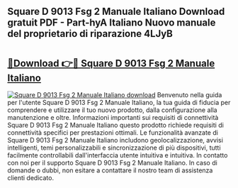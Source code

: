 ## Square D 9013 Fsg 2 Manuale Italiano Download gratuit PDF - Part-hyA Italiano Nuovo manuale del proprietario di riparazione 4LJyB

# <h2><a href="http://dfecf2.blite.top/?on=Square+D+9013+Fsg+2+Manuale+Italiano">🔗Download 👉🔴 Square D 9013 Fsg 2 Manuale Italiano</a></h2>

[![Square D 9013 Fsg 2 Manuale Italiano download](https://i.imgur.com/lujVjoI.png)](http://dfecf2.blite.top/?on=Square+D+9013+Fsg+2+Manuale+Italiano)
Benvenuto nella guida per l'utente Square D 9013 Fsg 2 Manuale Italiano, la tua guida di fiducia per comprendere e utilizzare il tuo nuovo prodotto, dalla configurazione alla manutenzione e oltre. Informazioni importanti sui requisiti di connettività Square D 9013 Fsg 2 Manuale Italiano questo prodotto richiede requisiti di connettività specifici per prestazioni ottimali. Le funzionalità avanzate di Square D 9013 Fsg 2 Manuale Italiano includono geolocalizzazione, avvisi intelligenti, temi personalizzabili e sincronizzazione di più dispositivi, tutti facilmente controllabili dall'interfaccia utente intuitiva e intuitiva. In contatto con noi per il supporto Square D 9013 Fsg 2 Manuale Italiano. In caso di domande o dubbi, non esitare a contattare il nostro team di assistenza clienti dedicato.
